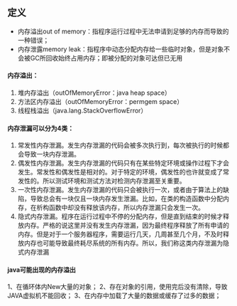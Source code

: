 ## 定义
* 内存溢出out of memory：指程序运行过程中无法申请到足够的内存而导致的一种错误；
* 内存泄露memory leak：指程序中动态分配内存给一些临时对象，但是对象不会被GC所回收始终占用内存；即被分配的对象可达但已无用

#### 内存溢出：
1. 堆内存溢出（outOfMemoryError：java heap space）
2. 方法区内存溢出（outOfMemoryError：permgem space）
3. 线程栈溢出（java.lang.StackOverflowError）

#### 内存泄漏可以分为4类： 
1. 常发性内存泄漏。发生内存泄漏的代码会被多次执行到，每次被执行的时候都会导致一块内存泄漏。 
2. 偶发性内存泄漏。发生内存泄漏的代码只有在某些特定环境或操作过程下才会发生。常发性和偶发性是相对的。对于特定的环境，偶发性的也许就变成了常发性的。所以测试环境和测试方法对检测内存泄漏至关重要。 
3. 一次性内存泄漏。发生内存泄漏的代码只会被执行一次，或者由于算法上的缺陷，导致总会有一块仅且一块内存发生泄漏。比如，在类的构造函数中分配内存，在析构函数中却没有释放该内存，所以内存泄漏只会发生一次。 
4. 隐式内存泄漏。程序在运行过程中不停的分配内存，但是直到结束的时候才释放内存。严格的说这里并没有发生内存泄漏，因为最终程序释放了所有申请的内存。但是对于一个服务器程序，需要运行几天，几周甚至几个月，不及时释放内存也可能导致最终耗尽系统的所有内存。所以，我们称这类内存泄漏为隐式内存泄漏

#### java可能出现的内存溢出
1、在循环体内New大量的对象；
2、存在对象的引用，使用完后没有清除，导致JAVA虚拟机不能回收；
3、在内存中加载了大量的数据或缓存了过多的数据；


